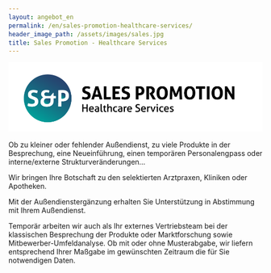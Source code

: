 ```yaml
---
layout: angebot_en
permalink: /en/sales-promotion-healthcare-services/
header_image_path: /assets/images/sales.jpg
title: Sales Promotion - Healthcare Services
---
```


![](/uploads/sp-pharmaservices-logo-fin1.png)

Ob zu kleiner oder fehlender Außendienst, zu viele Produkte in der Besprechung, eine Neueinführung, einen temporären Personalengpass oder interne/externe Strukturveränderungen…

Wir bringen Ihre Botschaft zu den selektierten Arztpraxen, Kliniken oder Apotheken.

Mit der Außendienstergänzung erhalten Sie Unterstützung in Abstimmung mit Ihrem Außendienst.

Temporär arbeiten wir auch als Ihr externes Vertriebsteam bei der klassischen Besprechung der Produkte oder Marktforschung sowie Mitbewerber-Umfeldanalyse. Ob mit oder ohne Musterabgabe, wir liefern entsprechend Ihrer Maßgabe im gewünschten Zeitraum die für Sie notwendigen Daten.
